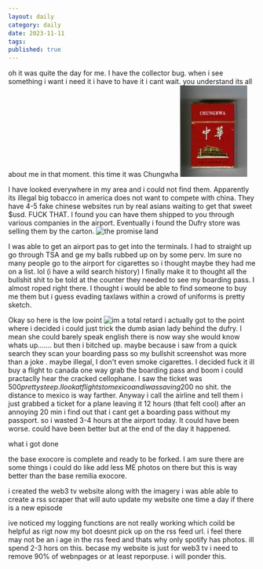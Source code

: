 ```yaml
---
layout: daily
category: daily
date: 2023-11-11
tags: 
published: true
---
```


oh it was quite the day for me. I have the collector bug. when i see something i want i need it i have to have it i cant wait. you understand its all about me in that moment. this time it was Chungwha ![here is a pack](image.png)


I have looked everywhere in my area and i could not find them. Apparently its illegal big tobacco in america does not want to compete with china. They have 4-5 fake chinese websites run by real asians waiting to get that sweet $usd. FUCK THAT. I found you can have them shipped to you through various companies in the airport. Eventually i found the Dufry store was selling them by the carton. 
![the promise land ](chinasmoke.png)

I was able to get an airport pas to get into the terminals. I had to straight up go through TSA and ge my balls rubbed up on by some perv. Im sure no many people go to the airport for cigarettes so i thought maybe they had me on a list. lol (i have a wild search history) I finally make it to thought all the bullshit shit to be told at the counter they needed to see my boarding pass. I almost roped right there. I thought i would be able to find someone to buy me them but i guess evading taxlaws within a crowd of uniforms is pretty sketch.

 Okay so here is the low point ![im a total retard ](ticket.png)
 i actually got to the point where i decided i could just trick the dumb asian lady behind the dufry. I mean she could barely speak english there is now way she would know whats up....... but then i bitched up. maybe because i saw from a quick search they scan your boarding pass so my bullshit screenshot was more than a joke . maybe illegal, I don't even smoke cigarettes. I decided fuck it ill buy a flight to canada one way grab the boarding pass and boom i could practaclly hear the cracked cellophane. I saw the ticket was $500 pretty steep. I look at flights to mexico and i was saving 200$ no shit. the distance to mexico is way farther. Anyway i call the airline and tell them i just grabbed a ticket for a plane leaving it 12 hours (that felt cool) after an annoying 20 min i find out that i cant get a boarding pass without my passport. so i wasted 3-4 hours at the airport today. It could have been worse. could have been better but at the end of the day it happened.

 what i got done

 the base exocore is complete and ready to be forked. I am sure there are some things i could do like add less ME photos on there but this is way better than the base remilia exocore. 

 i created the web3 tv website along with the imagery  i was able able to create a rss scraper that will auto update my website one time a day if there is a new episode 

 ive noticed my logging functions are not really working which coild be helpful as rigt now my bot doesnt pick up on the rss feed url. i feel there may not be an i age in the rss feed and thats why only spotify has photos. ill spend 2-3 hors on this. becase my website is just for web3 tv i need to remove 90% of webnpages or at least reporpuse. i will ponder this.